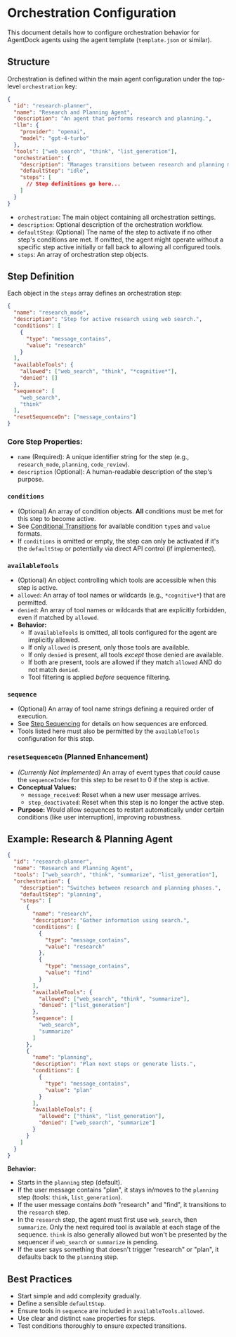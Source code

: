 # Orchestration Configuration

This document details how to configure orchestration behavior for AgentDock agents using the agent template (`template.json` or similar).

## Structure

Orchestration is defined within the main agent configuration under the top-level `orchestration` key:

```json
{
  "id": "research-planner",
  "name": "Research and Planning Agent",
  "description": "An agent that performs research and planning.",
  "llm": {
    "provider": "openai",
    "model": "gpt-4-turbo"
  },
  "tools": ["web_search", "think", "list_generation"],
  "orchestration": {
    "description": "Manages transitions between research and planning modes.",
    "defaultStep": "idle",
    "steps": [
      // Step definitions go here...
    ]
  }
}
```

-   `orchestration`: The main object containing all orchestration settings.
-   `description`: Optional description of the orchestration workflow.
-   `defaultStep`: (Optional) The name of the step to activate if no other step's conditions are met. If omitted, the agent might operate without a specific step active initially or fall back to allowing all configured tools.
-   `steps`: An array of orchestration step objects.

## Step Definition

Each object in the `steps` array defines an orchestration step:

```json
{
  "name": "research_mode",
  "description": "Step for active research using web search.",
  "conditions": [
    {
      "type": "message_contains",
      "value": "research"
    }
  ],
  "availableTools": {
    "allowed": ["web_search", "think", "*cognitive*"],
    "denied": []
  },
  "sequence": [
    "web_search",
    "think"
  ],
  "resetSequenceOn": ["message_contains"]
}
```

### Core Step Properties:

-   `name` (Required): A unique identifier string for the step (e.g., `research_mode`, `planning`, `code_review`).
-   `description` (Optional): A human-readable description of the step's purpose.

### `conditions`

-   (Optional) An array of condition objects. **All** conditions must be met for this step to become active.
-   See [Conditional Transitions](./conditional-transitions.md) for available condition `type`s and `value` formats.
-   If `conditions` is omitted or empty, the step can only be activated if it's the `defaultStep` or potentially via direct API control (if implemented).

### `availableTools`

-   (Optional) An object controlling which tools are accessible when this step is active.
-   `allowed`: An array of tool names or wildcards (e.g., `*cognitive*`) that are permitted.
-   `denied`: An array of tool names or wildcards that are explicitly forbidden, even if matched by `allowed`.
-   **Behavior:**
    -   If `availableTools` is omitted, all tools configured for the agent are implicitly allowed.
    -   If only `allowed` is present, only those tools are available.
    -   If only `denied` is present, all tools *except* those denied are available.
    -   If both are present, tools are allowed if they match `allowed` AND do not match `denied`.
    -   Tool filtering is applied *before* sequence filtering.

### `sequence`

-   (Optional) An array of tool name strings defining a required order of execution.
-   See [Step Sequencing](./step-sequencing.md) for details on how sequences are enforced.
-   Tools listed here must also be permitted by the `availableTools` configuration for this step.

### `resetSequenceOn` (Planned Enhancement)

-   *(Currently Not Implemented)* An array of event types that *could* cause the `sequenceIndex` for this step to be reset to 0 if the step is active.
-   **Conceptual Values:**
    -   `message_received`: Reset when a new user message arrives.
    -   `step_deactivated`: Reset when this step is no longer the active step.
-   **Purpose:** Would allow sequences to restart automatically under certain conditions (like user interruption), improving robustness.

## Example: Research & Planning Agent

```json
{
  "id": "research-planner",
  "name": "Research and Planning Agent",
  "tools": ["web_search", "think", "summarize", "list_generation"],
  "orchestration": {
    "description": "Switches between research and planning phases.",
    "defaultStep": "planning",
    "steps": [
      {
        "name": "research",
        "description": "Gather information using search.",
        "conditions": [
          {
            "type": "message_contains",
            "value": "research"
          },
          {
            "type": "message_contains",
            "value": "find"
          }
        ],
        "availableTools": {
          "allowed": ["web_search", "think", "summarize"],
          "denied": ["list_generation"]
        },
        "sequence": [
          "web_search",
          "summarize"
        ]
      },
      {
        "name": "planning",
        "description": "Plan next steps or generate lists.",
        "conditions": [
          {
            "type": "message_contains",
            "value": "plan"
          }
        ],
        "availableTools": {
          "allowed": ["think", "list_generation"],
          "denied": ["web_search", "summarize"]
        }
      }
    ]
  }
}
```

**Behavior:**

-   Starts in the `planning` step (default).
-   If the user message contains "plan", it stays in/moves to the `planning` step (tools: `think`, `list_generation`).
-   If the user message contains *both* "research" and "find", it transitions to the `research` step.
-   In the `research` step, the agent must first use `web_search`, then `summarize`. Only the next required tool is available at each stage of the sequence. `think` is also generally allowed but won't be presented by the sequencer if `web_search` or `summarize` is pending.
-   If the user says something that doesn't trigger "research" or "plan", it defaults back to the `planning` step.

## Best Practices

-   Start simple and add complexity gradually.
-   Define a sensible `defaultStep`.
-   Ensure tools in `sequence` are included in `availableTools.allowed`.
-   Use clear and distinct `name` properties for steps.
-   Test conditions thoroughly to ensure expected transitions. 